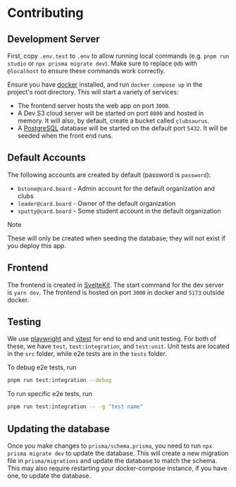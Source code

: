 # Contributing

## Development Server

First, copy `.env.test` to `.env` to allow running local commands (e.g. `pnpm run studio` or `npx prisma migrate dev`). Make sure to replace `@db` with `@localhost` to ensure these commands work correctly.

Ensure you have [docker](https://www.docker.com/) installed, and run `docker compose up` in the project's root directory. This will start a variety of services:

- The frontend server hosts the web app on port `3000`.
- A Dev S3 cloud server will be started on port `8000` and hosted in memory. It will also, by default, create a bucket called `clubsaurus`.
- A [PostgreSQL](https://www.postgresql.org/) database will be started on the default port `5432`. It will be seeded when the front end runs.

## Default Accounts

The following accounts are created by default (password is `password`):

- `bstone@card.board` - Admin account for the default organization and clubs
- `leader@card.board` - Owner of the default organization
- `sputty@card.board` - Some student account in the default organization

> [!NOTE]
> These will only be created when seeding the database; they will not exist if you deploy this app.

## Frontend

The frontend is created in [SvelteKit](https://kit.svelte.dev/). The start command for the dev server is `yarn dev`. The frontend is hosted on port `3000` in docker and `5173` outside docker.

## Testing

We use [playwright](https://playwright.dev/) and [vitest](https://vitest.dev/) for end to end and unit testing. For both of these, we have `test`, `test:integration`, and `test:unit`. Unit tests are located in the `src` folder, while e2e tests are in the `tests` folder.

To debug e2e tests, run

```bash
pnpm run test:integration --debug
```

To run specific e2e tests, run

```bash
pnpm run test:integration -- -g "test name"
```

## Updating the database

Once you make changes to `prisma/schema.prisma`, you need to run `npx prisma migrate dev` to update the database. This will create a new migration file in `prisma/migrations` and update the database to match the schema. This may also require restarting your docker-compose instance, if you have one, to update the database.
